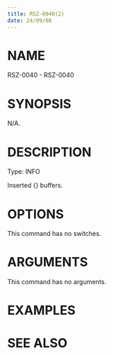 ```yaml
---
title: RSZ-0040(2)
date: 24/09/08
---
```


# NAME

RSZ-0040 - RSZ-0040

# SYNOPSIS

N/A.

# DESCRIPTION

Type: INFO

Inserted {} buffers.

# OPTIONS

This command has no switches.

# ARGUMENTS

This command has no arguments.

# EXAMPLES

# SEE ALSO
